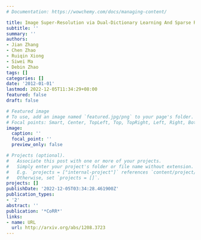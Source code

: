 ```yaml
---
# Documentation: https://wowchemy.com/docs/managing-content/

title: Image Super-Resolution via Dual-Dictionary Learning And Sparse Representation
subtitle: ''
summary: ''
authors:
- Jian Zhang
- Chen Zhao
- Ruiqin Xiong
- Siwei Ma
- Debin Zhao
tags: []
categories: []
date: '2012-01-01'
lastmod: 2022-12-05T11:34:29+08:00
featured: false
draft: false

# Featured image
# To use, add an image named `featured.jpg/png` to your page's folder.
# Focal points: Smart, Center, TopLeft, Top, TopRight, Left, Right, BottomLeft, Bottom, BottomRight.
image:
  caption: ''
  focal_point: ''
  preview_only: false

# Projects (optional).
#   Associate this post with one or more of your projects.
#   Simply enter your project's folder or file name without extension.
#   E.g. `projects = ["internal-project"]` references `content/project/deep-learning/index.md`.
#   Otherwise, set `projects = []`.
projects: []
publishDate: '2022-12-05T03:34:28.461900Z'
publication_types:
- '2'
abstract: ''
publication: '*CoRR*'
links:
- name: URL
  url: http://arxiv.org/abs/1208.3723
---
```

